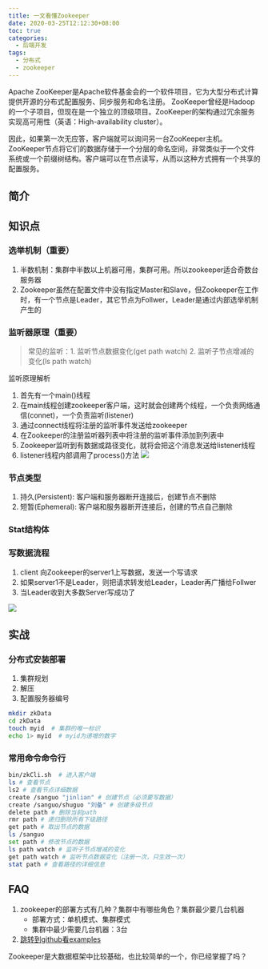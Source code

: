 ```yaml
---
title: 一文看懂Zookeeper
date: 2020-03-25T12:12:30+08:00
toc: true
categories:
  - 后端开发
tags:
  - 分布式
  - zookeeper
---
```

Apache ZooKeeper是Apache软件基金会的一个软件项目，它为大型分布式计算提供开源的分布式配置服务、同步服务和命名注册。 ZooKeeper曾经是Hadoop的一个子项目，但现在是一个独立的顶级项目。ZooKeeper的架构通过冗余服务实现高可用性（英语：High-availability cluster）。

因此，如果第一次无应答，客户端就可以询问另一台ZooKeeper主机。ZooKeeper节点将它们的数据存储于一个分层的命名空间，非常类似于一个文件系统或一个前缀树结构。客户端可以在节点读写，从而以这种方式拥有一个共享的配置服务。
<!--more-->

## 简介
## 知识点

### 选举机制（重要）
1. 半数机制：集群中半数以上机器可用，集群可用。所以zookeeper适合奇数台服务器
2. Zookeeper虽然在配置文件中没有指定Master和Slave，但Zookeeper在工作时，有一个节点是Leader，其它节点为Follwer，Leader是通过内部选举机制产生的

### 监听器原理（重要）

> 常见的监听：1. 监听节点数据变化(get path watch) 2. 监听子节点增减的变化(ls path watch)

监听原理解析
1. 首先有一个main()线程
2. 在main线程创建zookeeper客户端，这时就会创建两个线程，一个负责网络通信(connet)，一个负责监听(listener)
3. 通过connect线程将注册的监听事件发送给zookeeper
4. 在Zookeeper的注册监听器列表中将注册的监听事件添加到列表中
5. Zookeeper监听到有数据或路径变化，就将会把这个消息发送给listener线程
6. listener线程内部调用了process()方法
![](/images/posts/2020/zk-listener原理.png)


### 节点类型
1. 持久(Persistent): 客户端和服务器断开连接后，创建节点不删除
2. 短暂(Ephemeral): 客户端和服务器断开连接后，创建的节点自己删除

### Stat结构体

### 写数据流程

1. client 向Zookeeper的server1上写数据，发送一个写请求
2. 如果server1不是Leader，则把请求转发给Leader，Leader再广播给Follwer
3. 当Leader收到大多数Server写成功了

![](/images/posts/2020/zk-写数据流程.png)

## 实战

### 分布式安装部署
1. 集群规划
2. 解压
3. 配置服务器编号
```bash
mkdir zkData
cd zkData
touch myid  # 集群的唯一标识
echo 1> myid  # myid为递增的数字
```

### 常用命令命令行

```bash
bin/zkCli.sh  # 进入客户端
ls # 查看节点
ls2 # 查看节点详细数据
create /sanguo "jinlian" # 创建节点（必须要写数据）
create /sanguo/shuguo "刘备" # 创建多级节点 
delete path # 删除当前path
rmr path # 递归删除所有下级路径
get path # 取出节点的数据
ls /sanguo
set path # 修改节点的数据
ls path watch # 监听子节点增减的变化
get path watch # 监听节点数据变化（注册一次，只生效一次）
stat path # 查看路径的详细信息

```
## FAQ
1. zookeeper的部署方式有几种？集群中有哪些角色？集群最少要几台机器
    * 部署方式：单机模式、集群模式
    * 集群中最少需要几台机器：3台
2. [跳转到github看examples](https://github.com/tenstone/spring-boot-zookeeper-examples)


Zookeeper是大数据框架中比较基础，也比较简单的一个，你已经掌握了吗？



